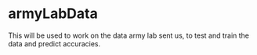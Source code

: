 # armyLabData
This will be used to work on the data army lab sent us, to test and train the data and predict accuracies.
